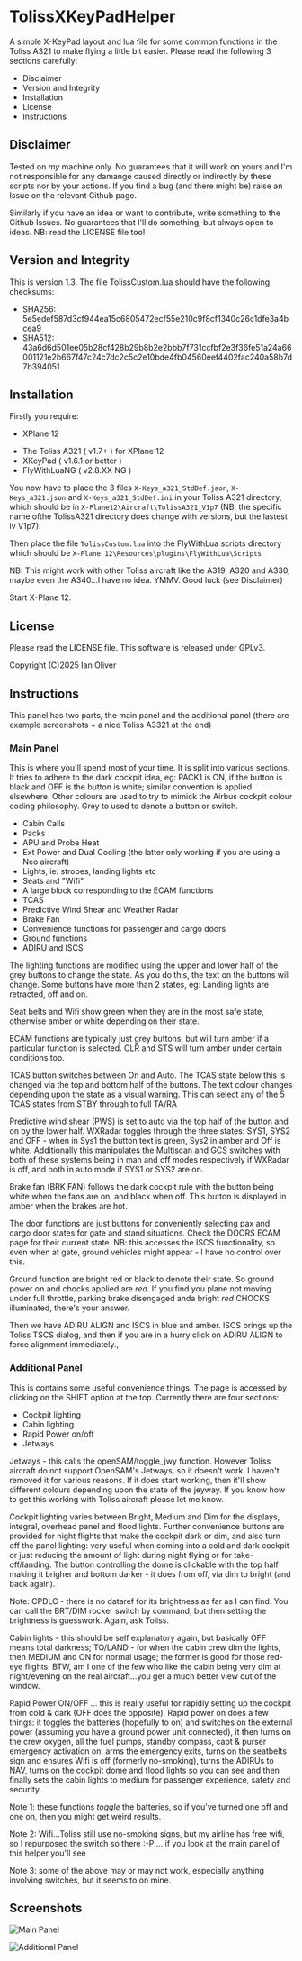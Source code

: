 # TolissXKeyPadHelper
A simple X-KeyPad layout and lua file for some common functions in the Toliss A321 to make flying a little bit easier. Please read the following 3 sections carefully:

   * Disclaimer
   * Version and Integrity
   * Installation
   * License
   * Instructions


## Disclaimer

Tested on *my* machine only. No guarantees that it will work on yours and I'm not responsible for any damange caused directly or indirectly by these scripts nor by your actions. If you find a bug (and there might be) raise an Issue on the relevant Github page.

Similarly if you have an idea or want to contribute, write something to the Github Issues. No guarantees that I'll do something, but always open to ideas. NB: read the LICENSE file too!

## Version and Integrity

This is version 1.3. The file TolissCustom.lua should have the following checksums:

   * SHA256: 5e5edef587d3cf944ea15c6805472ecf55e210c9f8cf1340c26c1dfe3a4bcea9
   * SHA512: 43a6d6d501ee05b28cf428b29b8b2e2bbb7f731ccfbf2e3f36fe51a24a66001121e2b667f47c24c7dc2c5c2e10bde4fb04560eef4402fac240a58b7d7b394051
     
## Installation

Firstly you require:
   * XPlane 12
   + The Toliss A321 ( v1.7+ ) for XPlane 12
   + XKeyPad ( v1.6.1 or better )
   + FlyWithLuaNG ( v2.8.XX NG )

You now have to place the 3 files `X-Keys_a321_StdDef.jaon`, `X-Keys_a321.json` and `X-Keys_a321_StdDef.ini`  in your Toliss A321 directory, which should be in `X-Plane12\Aircraft\TolissA321_V1p7`  (NB: the specific name ofthe TolissA321 directory does change with versions, but the lastest iv V1p7).

Then place the file `TolissCustom.lua` into the FlyWithLua scripts directory which should be `X-Plane 12\Resources\plugins\FlyWithLua\Scripts`

NB: This might work with other Toliss aircraft like the A319, A320 and A330, maybe even the A340...I have no idea. YMMV. Good luck (see Disclaimer)

Start X-Plane 12.

## License

Please read the LICENSE file. This software is released under GPLv3.

Copyright (C)2025 Ian Oliver

## Instructions

This panel has two parts, the main panel and the additional panel (there are example screenshots + a nice Toliss A3321 at the end)

### Main Panel
This is where you'll spend most of your time. It is split into various sections. It tries to adhere to the dark cockpit idea, eg: PACK1 is ON, if the button is black and OFF is the button is white; similar convention is applied elsewhere. Other colours are used to try to mimick the Airbus cockpit colour coding philosophy. Grey to used to denote a button or switch.

   * Cabin Calls
   * Packs
   * APU and Probe Heat
   * Ext Power and Dual Cooling (the latter only working if you are using a Neo aircraft)
   * Lights, ie: strobes, landing lights etc
   * Seats and "Wifi"
   * A large block corresponding to the ECAM functions
   * TCAS
   * Predictive Wind Shear and Weather Radar
   * Brake Fan
   * Convenience functions for passenger and cargo doors
   * Ground functions
   * ADIRU and ISCS

The lighting functions are modified using the upper and lower half of the grey buttons to change the state. As you do this, the text on the buttons will change. Some buttons have more than 2 states, eg: Landing lights are retracted, off and on.

Seat belts and Wifi show green when they are in the most safe state, otherwise amber or white depending on their state.

ECAM functions are typically just grey buttons, but will turn amber if a particular function is selected. CLR and STS will turn amber under certain conditions too.

TCAS button switches between On and Auto. The TCAS state below this is changed via the top and bottom half of the buttons. The text colour changes depending upon the state as a visual warning. This can select any of the 5 TCAS states from STBY through to full TA/RA

Predictive wind shear (PWS) is set to auto via the top half of the button and on by the lower half. WXRadar toggles through the three states: SYS1, SYS2 and OFF - when in Sys1 the button text is green, Sys2 in amber and Off is white. Additionally this manipulates the Multiscan and GCS switches with both of these systems being in man and off modes respectively if WXRadar is off, and both in auto mode if SYS1 or SYS2 are on.

Brake fan (BRK FAN) follows the dark cockpit rule with the button being white when the fans are on, and black when off. This button is displayed in amber when the brakes are hot.

The door functions are just buttons for conveniently selecting pax and cargo door states for gate and stand situations. Check the DOORS ECAM page for their current state. NB: this accesses the ISCS functionality, so even when at gate, ground vehicles might appear - I have no control over this.

Ground function are bright red or black to denote their state. So ground power on and chocks applied are *red*. If you find  you plane not moving under full throttle, parking brake disengaged anda bright *red* CHOCKS illuminated, there's your answer.

Then we have ADIRU ALIGN and ISCS in blue and amber. ISCS brings up the Toliss TSCS dialog, and then if you are in a hurry click on ADIRU ALIGN to force alignment immediately.,

### Additional Panel
This is contains some useful convenience things. The page is accessed by clicking on the SHIFT option at the top. Currently there are four sections:

   * Cockpit lighting
   * Cabin lighting
   * Rapid Power on/off
   * Jetways

Jetways - this calls the openSAM/toggle_jwy function. However Toliss aircraft do not support OpenSAM's Jetways, so it doesn't work. I haven't removed it for various reasons. If it does start working, then it'll show different colours depending upon the state of the jeyway. If you know how to get this working with Toliss aircraft please let me know.

Cockpit lighting varies between Bright, Medium and Dim for the displays, integral, overhead panel and flood lights. Further convenience buttons are provided for night flights that make the cockpit dark or dim, and also turn off the panel lighting: very useful when coming into a cold and dark cockpit or just reducing the amount of light during night flying or for take-off/landing. The button controlling the dome is clickable with the top half making it brigher and bottom darker - it does from off, via dim to bright (and back again).

Note: CPDLC - there is no dataref for its brightness as far as I can find. You can call the BRT/DIM rocker switch by command, but then setting the brightness is guesswork. Again, ask Toliss.

Cabin lights - this should be self explanatory again, but basically OFF means total darkness; TO/LAND - for when the cabin crew dim the lights, then MEDIUM and ON for normal usage; the former is good for those red-eye flights. BTW, am I one of the few who like the cabin being very dim at night/evening on the real aircraft...you get a much better view out of the window.

Rapid Power ON/OFF ... this is really useful for rapidly setting up the cockpit from cold & dark (OFF does the opposite). Rapid power on does a few things: it toggles the batteries (hopefully to on) and switches on the external power (assuming you have a ground power unit connected), it then turns on the crew oxygen, all the fuel pumps, standby compass, capt & purser emergency activation on, arms the emergency exits, turns on the seatbelts sign and ensures Wifi is off (formerly no-smoking), turns the ADIRUs to NAV, turns on the cockpit dome and flood lights so you can see and then finally sets the cabin lights to medium for passenger experience, safety and security. 

Note 1: these functions *toggle* the batteries, so if you've turned one off and one on, then you might get weird results.

Note 2: Wifi...Toliss still use no-smoking signs, but my airline has free wifi, so I repurposed the switch so there :-P ... if you look at the main panel of this helper you'll see

Note 3: some of the above may or may not work, especially anything involving switches, but it seems to on mine.

## Screenshots

![Main Panel]([http://url/to/img.png](https://raw.githubusercontent.com/iolivergithub/TolissXKeyPadHelper/refs/heads/main/mainpanel.png))

![Additional Panel]([http://url/to/img.png](https://raw.githubusercontent.com/iolivergithub/TolissXKeyPadHelper/refs/heads/main/additionalpanel.png))
